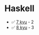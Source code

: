 # Haskell
* :white_check_mark: [7 kyu](/solutions/haskell/7%20kyu) - 2
* :white_check_mark: [8 kyu](/solutions/haskell/8%20kyu) - 3